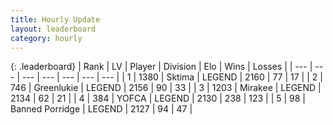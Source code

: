 ```yaml
---
title: Hourly Update
layout: leaderboard
category: hourly
---
```


{: .leaderboard}
| Rank | LV | Player | Division | Elo | Wins | Losses |
| --- | --- | --- | --- | --- | --- | --- |
| <span data-change="0">1</span> | 1380 | <span title="ID: 353063">Sktima</span> | LEGEND | <span data-change="0">2160</span> | <span data-change="0">77</span> | <span data-change="0">17</span> |
| <span data-change="0">2</span> | 746 | <span title="ID: 540">Greenlukie</span> | LEGEND | <span data-change="0">2156</span> | <span data-change="0">90</span> | <span data-change="0">33</span> |
| <span data-change="1">3</span> | 1203 | <span title="ID: 416373">Mirakee</span> | LEGEND | <span data-change="0">2134</span> | <span data-change="0">62</span> | <span data-change="0">21</span> |
| <span data-change="-1">4</span> | 384 | <span title="ID: 650820">YOFCA</span> | LEGEND | <span data-change="-20">2130</span> | <span data-change="3">238</span> | <span data-change="3">123</span> |
| <span data-change="0">5</span> | 98 | <span title="ID: 659170">Banned Porridge</span> | LEGEND | <span data-change="0">2127</span> | <span data-change="0">94</span> | <span data-change="0">47</span> |